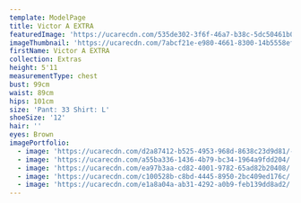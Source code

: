 ```yaml
---
template: ModelPage
title: Victor A EXTRA
featuredImage: 'https://ucarecdn.com/535de302-3f6f-46a7-b38c-5dc50461b0ad/'
imageThumbnail: 'https://ucarecdn.com/7abcf21e-e980-4661-8300-14b5558effe7/'
firstName: Victor A EXTRA
collection: Extras
height: 5'11
measurementType: chest
bust: 99cm
waist: 89cm
hips: 101cm
size: 'Pant: 33 Shirt: L'
shoeSize: '12'
hair: ''
eyes: Brown
imagePortfolio:
  - image: 'https://ucarecdn.com/d2a87412-b525-4953-968d-8638c23d9d81/-/preview/'
  - image: 'https://ucarecdn.com/a55ba336-1436-4b79-bc34-1964a9fdd204/'
  - image: 'https://ucarecdn.com/ea97b3aa-cd82-4001-9782-65ad82b20408/'
  - image: 'https://ucarecdn.com/c100528b-c8bd-4445-8950-2bc409ed176c/'
  - image: 'https://ucarecdn.com/e1a8a04a-ab31-4292-a0b9-feb139dd8ad2/'
---
```


